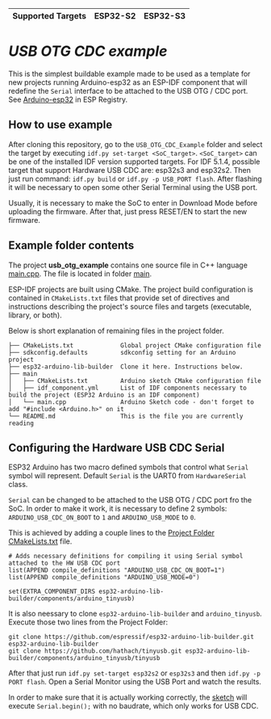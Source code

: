 | Supported Targets | ESP32-S2 | ESP32-S3 |
| ----------------- | -------- | -------- |

# _USB OTG CDC example_

This is the simplest buildable example made to be used as a template for new projects running Arduino-esp32 as an ESP-IDF component that will redefine the `Serial` interface to be attached to the USB OTG / CDC port.
See [Arduino-esp32](https://components.espressif.com/components/espressif/arduino-esp32) in ESP Registry.

## How to use example

After cloning this repository, go to the `USB_OTG_CDC_Example` folder and select the target by executing `idf.py set-target <SoC_target>`. 
`<SoC_target>` can be one of the installed IDF version supported targets. For IDF 5.1.4, possible target that support Hardware USB CDC  are: esp32s3 and esp32s2.
Then just run command: `idf.py build` or `idf.py -p USB_PORT flash`. After flashing it will be necessary to open some other Serial Terminal using the USB port.

Usually, it is necessary to make the SoC to enter in Download Mode before uploading the firmware. After that, just press RESET/EN to start the new firmware.

## Example folder contents

The project **usb_otg_example** contains one source file in C++ language [main.cpp](main/main.cpp). The file is located in folder [main](main).

ESP-IDF projects are built using CMake. The project build configuration is contained in `CMakeLists.txt`
files that provide set of directives and instructions describing the project's source files and targets
(executable, library, or both).

Below is short explanation of remaining files in the project folder.

```
├── CMakeLists.txt             Global project CMake configuration file
├── sdkconfig.defaults         sdkconfig setting for an Arduino project
├── esp32-arduino-lib-builder  Clone it here. Instructions below.                       
├── main                       
│   ├── CMakeLists.txt         Arduino sketch CMake configuration file
│   ├── idf_component.yml      List of IDF components necessary to build the project (ESP32 Arduino is an IDF component)
│   └── main.cpp               Arduino Sketch code - don't forget to add "#include <Arduino.h>" on it
└── README.md                  This is the file you are currently reading
```

## Configuring the Hardware USB CDC Serial

ESP32 Arduino has two macro defined symbols that control what `Serial` symbol will represent.
Default `Serial` is the UART0 from `HardwareSerial` class.

`Serial` can be changed to be attached to the USB OTG / CDC port fro the SoC.
In order to make it work, it is necessary to define 2 symbols: `ARDUINO_USB_CDC_ON_BOOT` to `1` and `ARDUINO_USB_MODE` to `0`.

This is achieved by adding a couple lines to the [Project Folder CMakeLists.txt](CMakeLists.txt) file.


```
# Adds necessary definitions for compiling it using Serial symbol attached to the HW USB CDC port
list(APPEND compile_definitions "ARDUINO_USB_CDC_ON_BOOT=1")
list(APPEND compile_definitions "ARDUINO_USB_MODE=0")

set(EXTRA_COMPONENT_DIRS esp32-arduino-lib-builder/components/arduino_tinyusb)

```

It is also neessary to clone `esp32-arduino-lib-builder` and `arduino_tinyusb`.
Execute those two lines from the Project Folder:

`git clone https://github.com/espressif/esp32-arduino-lib-builder.git esp32-arduino-lib-builder`\
`git clone https://github.com/hathach/tinyusb.git esp32-arduino-lib-builder/components/arduino_tinyusb/tinyusb`

After that just run `idf.py set-target esp32s2` or `esp32s3` and then `idf.py -p PORT flash`. 
Open a Serial Monitor using the USB Port and watch the results.

In order to make sure that it is actually working correctly, the [sketch](main/main.cpp) will execute `Serial.begin();` with no baudrate, which only works for USB CDC. 
